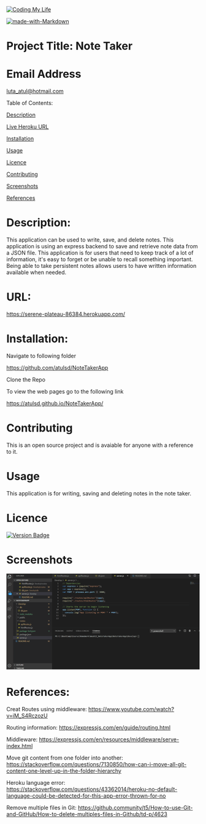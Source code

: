 [![Coding My Life](https://img.shields.io/badge/AtulMahajan-FullStackDeveloper-blue)](https://img.shields.io/)

[![made-with-Markdown](https://img.shields.io/badge/Made%20with-Markdown-1f425f.svg)](http://commonmark.org)

# Project Title: Note Taker

# Email Address

luta_atul@hotmail.com

Table of Contents:

[Description](#Description:)

[Live Heroku URL](#URL:)

[Installation](#Installation:)

[Usage](#Usage:)

[Licence](#Licence:)

[Contributing](#Contributing:)

[Screenshots](#Screenshots:)

[References](#References:)

# Description:

This application can be used to write, save, and delete notes. This application is using an express backend to save and retrieve note data from a JSON file. This application is for users that need to keep track of a lot of information, it's easy to forget or be unable to recall something important. Being able to take persistent notes allows users to have written information available when needed.

# URL:

https://serene-plateau-86384.herokuapp.com/

# Installation:

Navigate to following folder

https://github.com/atulsd/NoteTakerApp

Clone the Repo

To view the web pages go to the following link

https://atulsd.github.io/NoteTakerApp/

# Contributing

This is an open source project and is avaiable for anyone with a reference to it.

# Usage

This application is for writing, saving and deleting notes in the note taker.

# Licence

[![Version Badge](https://img.shields.io/badge/Version-1.0.1-green)](https://shields.io/#your-badge)

# Screenshots

![NoteTaker.gif](./public/assets/images/NoteTaker.gif)

# References:

Creat Routes using middleware: https://www.youtube.com/watch?v=iM_S4RczozU

Routing information: https://expressjs.com/en/guide/routing.html

Middleware: https://expressjs.com/en/resources/middleware/serve-index.html

Move git content from one folder into another: https://stackoverflow.com/questions/7130850/how-can-i-move-all-git-content-one-level-up-in-the-folder-hierarchy

Heroku language error: https://stackoverflow.com/questions/43362014/heroku-no-default-language-could-be-detected-for-this-app-error-thrown-for-no

Remove multiple files in Git: https://github.community/t5/How-to-use-Git-and-GitHub/How-to-delete-multiples-files-in-Github/td-p/4623
